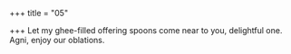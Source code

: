 +++
title = "05"

+++
Let my ghee-filled offering spoons come near to you, delightful one. Agni, enjoy our oblations.  